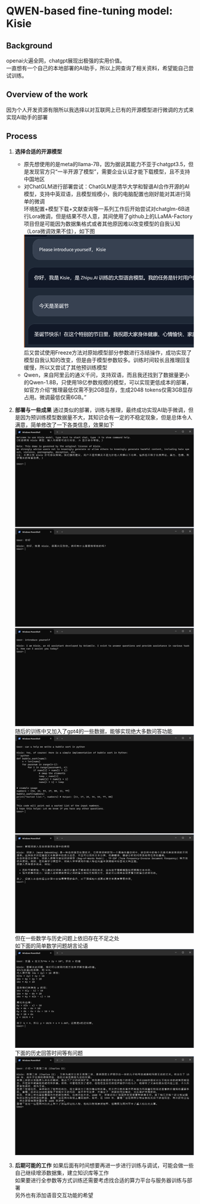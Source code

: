 # QWEN-based fine-tuning model: Kisie   

## Background  
openai火遍全网，chatgpt展现出极强的实用价值。  
一直想有一个自己的本地部署的AI助手，所以上网查询了相关资料，希望能自己尝试训练。

## Overview of the work  
因为个人开发资源有限所以我选择以对互联网上已有的开源模型进行微调的方式来实现AI助手的部署


## Process 
1. **选择合适的开源模型**
   - 原先想使用的是meta的llama-7B，因为据说其能力不亚于chatgpt3.5，但是发现官方只“一半开源了模型”，需要企业认证才能下载模型，且不支持中国地区   
   - 对ChatGLM进行部署尝试：ChatGLM是清华大学和智谱AI合作开源的AI模型，支持中英双语，且模型规模小，我的电脑配置也刚好能对其进行简单的微调      
   环境配置+模型下载+文献查询等一系列工作后开始尝试对chatglm-6B进行Lora微调，但是结果不尽人意，其间使用了github上的LLaMA-Factory项目但是可能因为数据集格式或者其他原因难以改变模型的自我认知（Lora微调效果不佳），如下图     
        ![Alt text](image/image0.png)      
   后又尝试使用Freeze方法对原始模型部分参数进行冻结操作，成功实现了模型自我认知的改变，但是由于模型参数较多。训练时间较长且推理回复缓慢，所以又尝试了其他预训练模型   
   - Qwen，来自阿里云的通义千问，支持双语，而且我还找到了数据量更小的Qwen-1.8B，只使用18亿参数规模的模型，可以实现更低成本的部署，如官方介绍“推理最低仅需不到2GB显存，生成2048 tokens仅需3GB显存占用。微调最低仅需6GB。”    

2. **部署与一些成果**
   通过类似的部署，训练与推理，最终成功实现AI助手微调，但是因为预训练模型数据量不大，其知识会有一定的不稳定现象，但是总体令人满意，简单修改了一下各类信息，效果如下   
    ![Alt text](image/image.png)     
    ![Alt text](image/image-1.png)   
    ![Alt text](image/image-2.png)   
   随后的训练中又加入了gpt4的一些数据，能够实现绝大多数问答功能  
    ![Alt text](image/image-3.png)   
    ![Alt text](image/image-4.png)    
   但在一些数学与历史问题上依旧存在不足之处    
   如下面的简单数学问题胡言论语
    ![Alt text](image/image-5.png)
   下面的历史回答时间等有问题
   ![Alt text](image/image-6.png)

3. **后期可能的工作**
    如果后面有时间想要再进一步进行训练与调试，可能会做一些自己继续增添数据集，建立知识库等工作    
    如果要进行全参数等方式训练还需要考虑找合适的算力平台与服务器训练与部署   
    另外也有添加语音交互功能的希望  